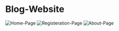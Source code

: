 # Blog-Website

![Home-Page]("img/Flask-Blog-Home.png")
![Registeration-Page]("img/Flask-Blog-Register.png")
![About-Page]("img/Flask-Blog-About.png")
